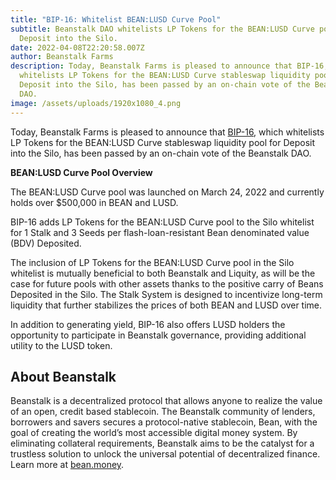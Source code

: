 ```yaml
---
title: "BIP-16: Whitelist BEAN:LUSD Curve Pool"
subtitle: Beanstalk DAO whitelists LP Tokens for the BEAN:LUSD Curve pool for
  Deposit into the Silo.
date: 2022-04-08T22:20:58.007Z
author: Beanstalk Farms
description: Today, Beanstalk Farms is pleased to announce that BIP-16, which
  whitelists LP Tokens for the BEAN:LUSD Curve stableswap liquidity pool for
  Deposit into the Silo, has been passed by an on-chain vote of the Beanstalk
  DAO.
image: /assets/uploads/1920x1080_4.png
---
```

<!--StartFragment-->

Today, Beanstalk Farms is pleased to announce that [BIP-16](https://github.com/BeanstalkFarms/Beanstalk/pull/66), which whitelists LP Tokens for the BEAN:LUSD Curve stableswap liquidity pool for Deposit into the Silo, has been passed by an on-chain vote of the Beanstalk DAO. 

**BEAN:LUSD Curve Pool Overview**

The BEAN:LUSD Curve pool was launched on March 24, 2022 and currently holds over $500,000 in BEAN and LUSD. 

BIP-16 adds LP Tokens for the BEAN:LUSD Curve pool to the Silo whitelist for 1 Stalk and 3 Seeds per flash-loan-resistant Bean denominated value (BDV) Deposited. 

The inclusion of LP Tokens for the BEAN:LUSD Curve pool in the Silo whitelist is mutually beneficial to both Beanstalk and Liquity, as will be the case for future pools with other assets thanks to the positive carry of Beans Deposited in the Silo. The Stalk System is designed to incentivize long-term liquidity that further stabilizes the prices of both BEAN and LUSD over time.

In addition to generating yield, BIP-16 also offers LUSD holders the opportunity to participate in Beanstalk governance, providing additional utility to the LUSD token.

## About Beanstalk

Beanstalk is a decentralized protocol that allows anyone to realize the value of an open, credit based stablecoin. The Beanstalk community of lenders, borrowers and savers secures a protocol-native stablecoin, Bean, with the goal of creating the world’s most accessible digital money system. By eliminating collateral requirements, Beanstalk aims to be the catalyst for a trustless solution to unlock the universal potential of decentralized finance. Learn more at [bean.money](http://bean.money).



<!--EndFragment-->
